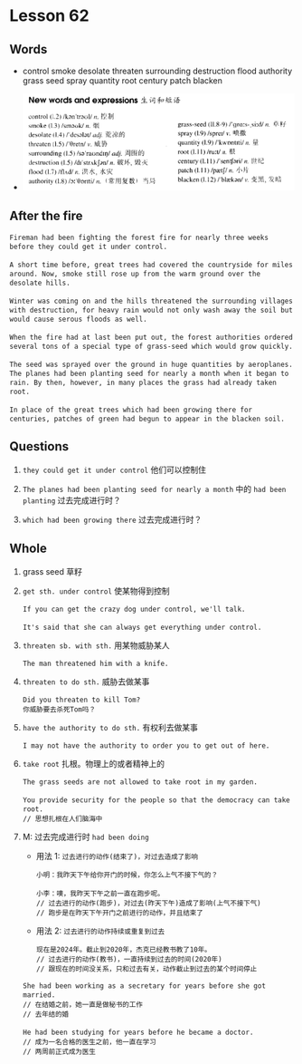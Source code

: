 # Lesson 62

## Words

- control smoke desolate threaten surrounding destruction flood authority grass seed spray quantity root century patch blacken

- ![Words](../../../Images/Part2/07/words-62.png)

## After the fire

```
Fireman had been fighting the forest fire for nearly three weeks before they could get it under control.

A short time before, great trees had covered the countryside for miles around. Now, smoke still rose up from the warm ground over the desolate hills.

Winter was coming on and the hills threatened the surrounding villages with destruction, for heavy rain would not only wash away the soil but would cause serous floods as well.

When the fire had at last been put out, the forest authorities ordered several tons of a special type of grass-seed which would grow quickly.

The seed was sprayed over the ground in huge quantities by aeroplanes. The planes had been planting seed for nearly a month when it began to rain. By then, however, in many places the grass had already taken root.

In place of the great trees which had been growing there for centuries, patches of green had begun to appear in the blacken soil.
```

## Questions

1. `they could get it under control` 他们可以控制住

2. `The planes had been planting seed for nearly a month` 中的 `had been planting` 过去完成进行时？

3. `which had been growing there` 过去完成进行时？

## Whole

1. grass seed 草籽

2. `get sth. under control` 使某物得到控制

   ```
   If you can get the crazy dog under control, we'll talk.

   It's said that she can always get everything under control.
   ```

3. `threaten sb. with sth.` 用某物威胁某人

   ```
   The man threatened him with a knife.
   ```

4. `threaten to do sth.` 威胁去做某事

   ```
   Did you threaten to kill Tom?
   你威胁要去杀死Tom吗？
   ```

5. `have the authority to do sth.` 有权利去做某事

   ```
   I may not have the authority to order you to get out of here.
   ```

6. `take root` 扎根。物理上的或者精神上的

   ```
   The grass seeds are not allowed to take root in my garden.

   You provide security for the people so that the democracy can take root.
   // 思想扎根在人们脑海中
   ```

7. M: 过去完成进行时 `had been doing`

   - 用法 1: `过去进行的动作(结束了)，对过去造成了影响`

     ```
     小明：我昨天下午给你开门的时候，你怎么上气不接下气的？

     小李：噢，我昨天下午之前一直在跑步呢。
     // 过去进行的动作(跑步)，对过去(昨天下午)造成了影响(上气不接下气)
     // 跑步是在昨天下午开门之前进行的动作，并且结束了
     ```

   - 用法 2: `过去进行的动作持续或重复到过去`

     ```
     现在是2024年。截止到2020年，杰克已经教书教了10年。
     // 过去进行的动作(教书)，一直持续到过去的时间(2020年)
     // 跟现在的时间没关系，只和过去有关，动作截止到过去的某个时间停止
     ```

   ```
   She had been working as a secretary for years before she got married.
   // 在结婚之前，她一直是做秘书的工作
   // 去年结的婚

   He had been studying for years before he became a doctor.
   // 成为一名合格的医生之前，他一直在学习
   // 两周前正式成为医生
   ```
